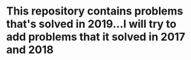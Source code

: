 # This repository contains problems that's solved in 2019...I will try to add problems that it solved in 2017 and 2018
